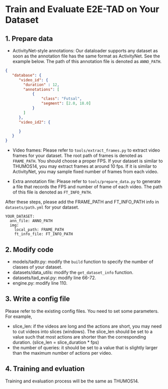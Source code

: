 # Train and Evaluate E2E-TAD on Your Dataset

## 1. Prepare data
- ActivityNet-style annotations:
Our dataloader supports any dataset as soon as the annotation file has the same format as ActivityNet. See the example below. The path of this annotation file is denoted as `ANNO_PATH`.

```JSON
{
   "database": {
      "video_id": {
        "duration" : 12,
        "annotations": [
            {
                "class": "Futsal",
                "segment": [2.0, 18.0]
            }
        ]
      },
      "video_id2": {

      }
   }
}

```

- Video frames: Please refer to `tools/extract_frames.py` to extract video frames for your dataset. The root path of frames is denoted as `FRAME_PATH`. You should choose a proper FPS. If your dataset is similar to THUMOS14, you may extract frames at around 10 fps. If it is similar to ActivityNet, you may sample fixed number of frames from each video.

- Extra annotation file: Please refer to `tools/prepare_data.py` to generate a file that records the FPS and number of frame of each video. The path of this file is denoted as `FT_INFO_PATH`.

After these steps, please add the FRAME_PATH and FT_INFO_PATH info in `datasets/path.yml` for your dataset.
```
YOUR_DATASET:
  ann_file: ANNO_PATH
  img:     
    local_path: FRAME_PATH
    ft_info_file: FT_INFO_PATH
```

## 2. Modify code
- models/tadtr.py: modify the `build` function to specify the number of classes of your dataset.
- datasets/data_utils: modify the `get_dataset_info` function.
- datasets/tad_eval.py: modify line 66-72.
- engine.py: modify line 110.

## 3. Write a config file
Please refer to the existing config files.
You need to set some parameters. For example, 
- slice_len: if the videos are long and the actions are short, you may need to cut videos into slices (windows). The slice_len should be set to a value such that most actions are shorter than the corresponding duration. (slice_len = slice_duration * fps)
- the number of queries: it should be set to a value that is slightly larger than the maximum number of actions per video.

## 4. Training and evluation
Training and evaluation process will be the same as THUMOS14.

